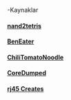 -Kaynaklar
#### [nand2tetris](https://www.youtube.com/watch?v=LqirVc5SlW0&list=PLrDd_kMiAuNmSb-CKWQqq9oBFN_KNMTaI&index=1)
#### [BenEater](https://www.youtube.com/@BenEater)
#### [ChiliTomatoNoodle](https://www.youtube.com/watch?v=Kbbzwabgtok&list=PLqCJpWy5Fohdz6Nu2yG6Loubocqk3sRNR)
#### [CoreDumped](https://www.youtube.com/@CoreDumpped)
#### [rj45 Creates](https://www.youtube.com/watch?v=FSVhlqE7EgA&list=PLilenfQGj6CEG6iZ4TQJ10PI7pCWsy1AO)
